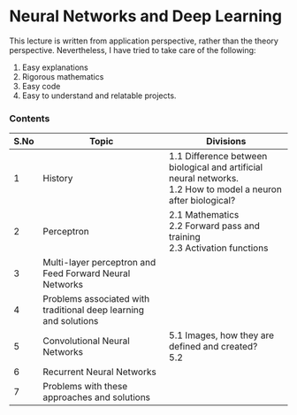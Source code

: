 # Neural Networks and Deep Learning
This lecture is written from application perspective, rather than the theory perspective. Nevertheless, I have tried to take care of the following:
1. Easy explanations
2. Rigorous mathematics
3. Easy code
4. Easy to understand and relatable projects.

### Contents

| S.No | Topic | Divisions |
|---|---|---|
|1| History | 1.1 Difference between biological and artificial neural networks. <br/> 1.2 How to model a neuron after biological? |
|2| Perceptron | 2.1 Mathematics <br/> 2.2 Forward pass and training <br/> 2.3 Activation functions |
|3| Multi-layer perceptron and Feed Forward Neural Networks |  |
|4| Problems associated with traditional deep learning and solutions |  |
|5| Convolutional Neural Networks | 5.1 Images, how they are defined and created? <br/> 5.2  |
|6| Recurrent Neural Networks |  |
|7| Problems with these approaches and solutions |  |